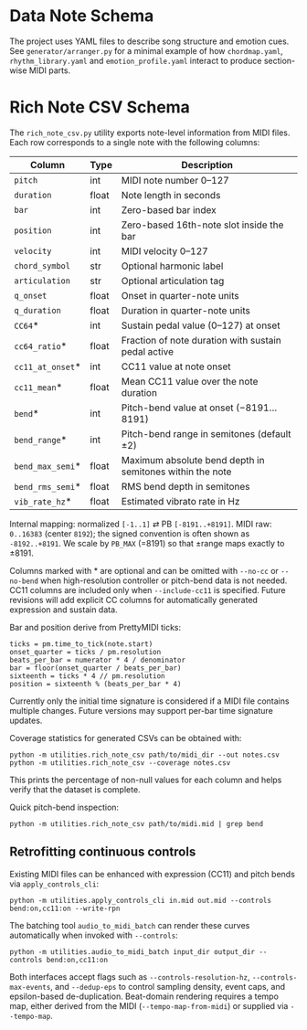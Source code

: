 # Data Note Schema

The project uses YAML files to describe song structure and emotion cues.  See
`generator/arranger.py` for a minimal example of how `chordmap.yaml`,
`rhythm_library.yaml` and `emotion_profile.yaml` interact to produce section-wise
MIDI parts.

# Rich Note CSV Schema

The `rich_note_csv.py` utility exports note-level information from MIDI files.
Each row corresponds to a single note with the following columns:

| Column       | Type  | Description |
|--------------|-------|-------------|
| `pitch`      | int   | MIDI note number 0–127 |
| `duration`   | float | Note length in seconds |
| `bar`        | int   | Zero-based bar index |
| `position`   | int   | Zero-based 16th-note slot inside the bar |
| `velocity`   | int   | MIDI velocity 0–127 |
| `chord_symbol` | str | Optional harmonic label |
| `articulation` | str | Optional articulation tag |
| `q_onset`    | float | Onset in quarter-note units |
| `q_duration` | float | Duration in quarter-note units |
| `CC64`*      | int   | Sustain pedal value (0–127) at onset |
| `cc64_ratio`* | float | Fraction of note duration with sustain pedal active |
| `cc11_at_onset`* | int | CC11 value at note onset |
| `cc11_mean`* | float | Mean CC11 value over the note duration |
| `bend`*      | int   | Pitch-bend value at onset (−8191…8191) |
| `bend_range`* | int   | Pitch-bend range in semitones (default ±2) |
| `bend_max_semi`* | float | Maximum absolute bend depth in semitones within the note |
| `bend_rms_semi`* | float | RMS bend depth in semitones |
| `vib_rate_hz`* | float | Estimated vibrato rate in Hz |

Internal mapping: normalized ``[-1..1]`` ⇄ PB ``[-8191..+8191]``. MIDI raw:
``0..16383`` (center ``8192``); the signed convention is often shown as
``-8192..+8191``. We scale by ``PB_MAX`` (=8191) so that ±range maps exactly
to ±8191.

Columns marked with * are optional and can be omitted with `--no-cc` or
`--no-bend` when high-resolution controller or pitch-bend data is not needed.
CC11 columns are included only when `--include-cc11` is specified.
Future revisions will add explicit CC columns for automatically generated
expression and sustain data.

Bar and position derive from PrettyMIDI ticks:

```
ticks = pm.time_to_tick(note.start)
onset_quarter = ticks / pm.resolution
beats_per_bar = numerator * 4 / denominator
bar = floor(onset_quarter / beats_per_bar)
sixteenth = ticks * 4 // pm.resolution
position = sixteenth % (beats_per_bar * 4)
```

Currently only the initial time signature is considered if a MIDI file contains
multiple changes. Future versions may support per-bar time signature updates.

Coverage statistics for generated CSVs can be obtained with:

```
python -m utilities.rich_note_csv path/to/midi_dir --out notes.csv
python -m utilities.rich_note_csv --coverage notes.csv
```

This prints the percentage of non-null values for each column and helps verify
that the dataset is complete.

Quick pitch-bend inspection:

```
python -m utilities.rich_note_csv path/to/midi.mid | grep bend
```

## Retrofitting continuous controls

Existing MIDI files can be enhanced with expression (CC11) and pitch bends via
`apply_controls_cli`:

```
python -m utilities.apply_controls_cli in.mid out.mid --controls bend:on,cc11:on --write-rpn
```

The batching tool `audio_to_midi_batch` can render these curves automatically
when invoked with `--controls`:

```
python -m utilities.audio_to_midi_batch input_dir output_dir --controls bend:on,cc11:on
```

Both interfaces accept flags such as `--controls-resolution-hz`,
`--controls-max-events`, and `--dedup-eps` to control sampling density, event
caps, and epsilon-based de-duplication.  Beat-domain rendering requires a tempo
map, either derived from the MIDI (`--tempo-map-from-midi`) or supplied via
`--tempo-map`.

